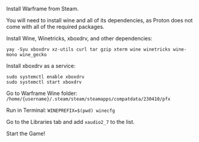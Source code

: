 Install Warframe from Steam.

You will need to install wine and all of its dependencies, as Proton does not come with all of the required packages.

Install Wine, Winetricks, xboxdrv, and other dependencies:
```
yay -Syu xboxdrv xz-utils curl tar gzip xterm wine winetricks wine-mono wine_gecko
```

Install xboxdrv as a service:
```
sudo systemctl enable xboxdrv
sudo systemctl start xboxdrv
```

Go to Warframe Wine folder: `/home/{username}/.steam/steam/steamapps/compatdata/230410/pfx`

Run in Terminal: `WINEPREFIX=$(pwd) winecfg`

Go to the Libraries tab and add `xaudio2_7` to the list.

Start the Game!
